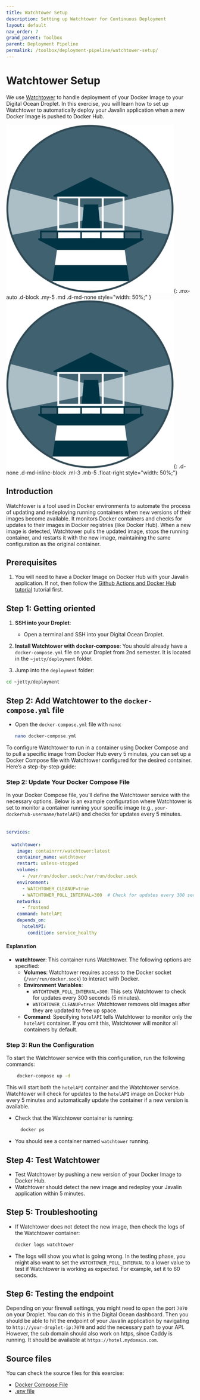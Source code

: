 ```yaml
---
title: Watchtower Setup
description: Setting up Watchtower for Continuous Deployment
layout: default
nav_order: 7
grand_parent: Toolbox
parent: Deployment Pipeline
permalink: /toolbox/deployment-pipeline/watchtower-setup/
---
```


# Watchtower Setup

We use [Watchtower](https://containrrr.dev/watchtower/) to handle deployment of your Docker Image to your Digital Ocean Droplet. In this exercise, you will learn how to set up Watchtower to automatically deploy your Javalin application when a new Docker Image is pushed to Docker Hub.

![Watchtower Setup](./images/watchtower.png){: .mx-auto .d-block .my-5 .md .d-md-none style="width: 50%;" }
![Watchtower Setup](./images/watchtower.png){: .d-none .d-md-inline-block .ml-3 .mb-5 .float-right style="width: 50%;"}

## Introduction

Watchtower is a tool used in Docker environments to automate the process of updating and redeploying running containers when new versions of their images become available. It monitors Docker containers and checks for updates to their images in Docker registries (like Docker Hub). When a new image is detected, Watchtower pulls the updated image, stops the running container, and restarts it with the new image, maintaining the same configuration as the original container.

## Prerequisites

1. You will need to have a Docker Image on Docker Hub with your Javalin application. If not, then follow the [Github Actions and Docker Hub tutorial](./actions_dockerhub.md) tutorial first.

## Step 1: Getting oriented

1. **SSH into your Droplet**:
   - Open a terminal and SSH into your Digital Ocean Droplet.

2. **Install Watchtower with docker-compose**:
You should already have a `docker-compose.yml` file on your Droplet from 2nd semester. It is located in the `~jetty/deployment` folder.

3. Jump into the `deployment` folder:

```bash
cd ~jetty/deployment
```

## Step 2: Add Watchtower to the `docker-compose.yml` file

- Open the `docker-compose.yml` file with `nano`:

     ```bash
     nano docker-compose.yml
     ```

To configure Watchtower to run in a container using Docker Compose and to pull a specific image from Docker Hub every 5 minutes, you can set up a Docker Compose file with Watchtower configured for the desired container. Here’s a step-by-step guide:

### Step 2: Update Your Docker Compose File

In your Docker Compose file, you’ll define the Watchtower service with the necessary options. Below is an example configuration where Watchtower is set to monitor a container running your specific image (e.g., `your-dockerhub-username/hotelAPI`) and checks for updates every 5 minutes.

```yaml

services:

  watchtower:
    image: containrrr/watchtower:latest
    container_name: watchtower
    restart: unless-stopped
    volumes:
      - /var/run/docker.sock:/var/run/docker.sock
    environment:
      - WATCHTOWER_CLEANUP=true
      - WATCHTOWER_POLL_INTERVAL=300  # Check for updates every 300 seconds (5 minutes)
    networks:
      - frontend
    command: hotelAPI 
    depends_on:
      hotelAPI:
        condition: service_healthy
```

#### Explanation

- **watchtower**: This container runs Watchtower. The following options are specified:
  - **Volumes**: Watchtower requires access to the Docker socket (`/var/run/docker.sock`) to interact with Docker.
  - **Environment Variables**:
    - `WATCHTOWER_POLL_INTERVAL=300`: This sets Watchtower to check for updates every 300 seconds (5 minutes).
    - `WATCHTOWER_CLEANUP=true`: Watchtower removes old images after they are updated to free up space.
  - **Command**: Specifying `hotelAPI` tells Watchtower to monitor only the `hotelAPI` container. If you omit this, Watchtower will monitor all containers by default.

### Step 3: Run the Configuration

To start the Watchtower service with this configuration, run the following commands:

```bash
    docker-compose up -d
```

This will start both the `hotelAPI` container and the Watchtower service. Watchtower will check for updates to the `hotelAPI` image on Docker Hub every 5 minutes and automatically update the container if a new version is available.

- Check that the Watchtower container is running:

  ```bash
    docker ps
  ```

- You should see a container named `watchtower` running.

## Step 4: Test Watchtower

- Test Watchtower by pushing a new version of your Docker Image to Docker Hub.
- Watchtower should detect the new image and redeploy your Javalin application within 5 minutes.

## Step 5: Troubleshooting

- If Watchtower does not detect the new image, then check the logs of the Watchtower container:

     ```bash
     docker logs watchtower
     ```

- The logs will show you what is going wrong. In the testing phase, you might also want to set the `WATCHTOWER_POLL_INTERVAL` to a lower value to test if Watchtower is working as expected. For example, set it to 60 seconds.

## Step 6: Testing the endpoint

Depending on your firewall settings, you might need to open the port `7070` on your Droplet. You can do this in the Digital Ocean dashboard. Then you should be able to hit the endpoint of your Javalin application by navigating to `http://your-droplet-ip:7070` and add the necessary path to your API. However, the sub domain should also work on https, since Caddy is running. It should be available at `https://hotel.mydomain.com`.

## Source files

You can check the source files for this exercise:

- [Docker Compose File](./docs/docker-compose.yml)
- [.env file](./docs/env.txt)
